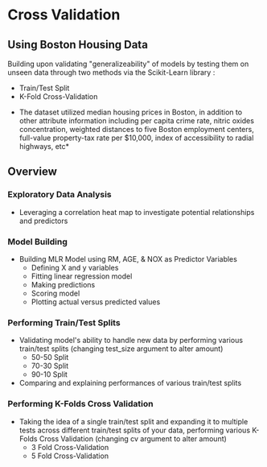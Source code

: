 # Cross Validation
## Using Boston Housing Data 

Building upon validating "generalizeability" of models by testing them on unseen data through two methods via the Scikit-Learn library : 
  - Train/Test Split
  - K-Fold Cross-Validation  

* The dataset utilized median housing prices in Boston, in addition to other attribute information including per capita crime rate, nitric oxides concentration,  weighted distances to five Boston employment centers, full-value property-tax rate per $10,000, index of accessibility to radial highways, etc* 

## Overview 

### Exploratory Data Analysis
- Leveraging a correlation heat map to investigate potential relationships and predictors

### Model Building
- Building MLR Model using RM, AGE, & NOX as Predictor Variables
  - Defining X and y variables 
  - Fitting linear regression model 
  - Making predictions 
  - Scoring model 
  - Plotting actual versus predicted values 

### Performing Train/Test Splits
- Validating model's ability to handle new data by performing various train/test splits (changing test_size argument to alter amount)
  - 50-50 Split
  - 70-30 Split
  - 90-10 Split
- Comparing and explaining performances of  various train/test splits 

### Performing K-Folds Cross Validation
- Taking the idea of a single train/test split and expanding it to multiple tests across different train/test splits of your data, performing various K-Folds Cross Validation (changing cv argument to alter amount)
  - 3 Fold Cross-Validation
  - 5 Fold Cross-Validation
